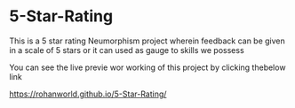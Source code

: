 # 5-Star-Rating
This is a 5 star rating Neumorphism project wherein feedback can be given in a scale of 5 stars or it can used as gauge to skills we possess

You can see the live previe wor working of this project by clicking thebelow link

https://rohanworld.github.io/5-Star-Rating/
